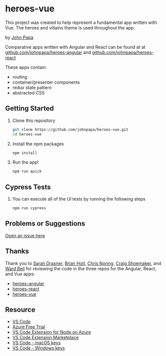 # heroes-vue

This project was created to help represent a fundamental app written with Vue. The heroes and villains theme is used throughout the app.

by [John Papa](http://twitter.com/john_papa)

Comparative apps written with Angular and React can be found at at [github.com/johnpapa/heroes-angular](https://github.com/johnpapa/heroes-angular) and [github.com/johnpapa/heroes-react](https://github.com/johnpapa/heroes-react)

These apps contain:

- routing
- container/presenter components
- redux state pattern
- abstracted CSS

## Getting Started

1. Clone this repository

   ```bash
   git clone https://github.com/johnpapa/heroes-vue.git
   cd heroes-vue
   ```

1. Install the npm packages

   ```bash
   npm install
   ```

1. Run the app!

   ```bash
   npm run quick
   ```

## Cypress Tests

1. You can execute all of the UI tests by running the following steps

   ```bash
   npm run cypress
   ```

## Problems or Suggestions

[Open an issue here](https://github.com/johnpapa/heroes-vue/issues)

## Thanks

Thank you to [Sarah Drasner](https://twitter.com/), [Brian Holt](https://twitter.com/), [Chris Noring](https://twitter.com/), [Craig Shoemaker](https://twitter.com/), and [Ward Bell](https://twitter.com/wardbell) for reviewing the code in the three repos for the Angular, React, and Vue apps:

- [heroes-angular](https://github.com/johnpapa/heroes-angular)
- [heroes-react](https://github.com/johnpapa/heroes-react)
- [heroes-vue](https://github.com/johnpapa/heroes-vue)

## Resource

- [VS Code](https://aka.ms/codeit)
- [Azure Free Trial](https://aka.ms/jp-free)
- [VS Code Extension for Node on Azure](https://aka.ms/vsc-node)
- [VS Code Extension Marketplace](https://aka.ms/jp-codeext)
- [VS Code - macOS keys](https://aka.ms/jp-code-mackeys)
- [VS Code - Windows keys](https://aka.ms/jp-code-winkeys)
